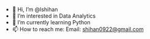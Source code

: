 - 👋 Hi, I’m @lshihan
- 👀 I’m interested in Data Analytics
- 🌱 I’m currently learning Python
- 📫 How to reach me:
      Email: shihan0922@gmail.com

<!---
lshihan/lshihan is a ✨ special ✨ repository because its `README.md` (this file) appears on your GitHub profile.
You can click the Preview link to take a look at your changes.
--->
